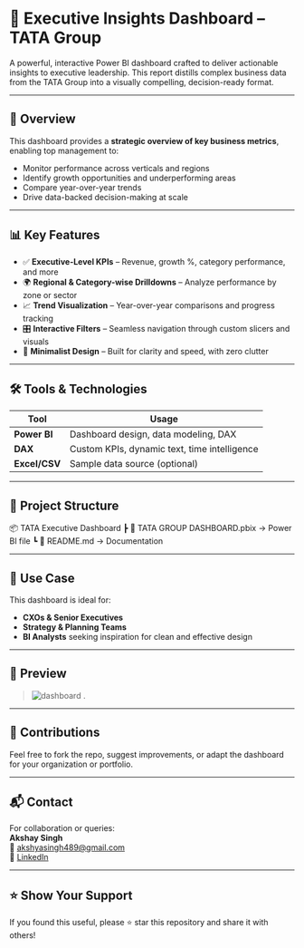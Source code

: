 # 🚀 Executive Insights Dashboard – TATA Group

A powerful, interactive Power BI dashboard crafted to deliver actionable insights to executive leadership. This report distills complex business data from the TATA Group into a visually compelling, decision-ready format.

---

## 📌 Overview

This dashboard provides a **strategic overview of key business metrics**, enabling top management to:
- Monitor performance across verticals and regions
- Identify growth opportunities and underperforming areas
- Compare year-over-year trends
- Drive data-backed decision-making at scale

---

## 📊 Key Features

- ✅ **Executive-Level KPIs** – Revenue, growth %, category performance, and more
- 🌍 **Regional & Category-wise Drilldowns** – Analyze performance by zone or sector
- 📈 **Trend Visualization** – Year-over-year comparisons and progress tracking
- 🎛️ **Interactive Filters** – Seamless navigation through custom slicers and visuals
- 🎯 **Minimalist Design** – Built for clarity and speed, with zero clutter

---

## 🛠️ Tools & Technologies

| Tool        | Usage                                      |
|-------------|--------------------------------------------|
| **Power BI** | Dashboard design, data modeling, DAX       |
| **DAX**      | Custom KPIs, dynamic text, time intelligence |
| **Excel/CSV** | Sample data source (optional)             |

---

## 📁 Project Structure

📦 TATA Executive Dashboard
┣ 📄 TATA GROUP DASHBOARD.pbix → Power BI file
┗ 📄 README.md → Documentation


---

## 🎯 Use Case

This dashboard is ideal for:
- **CXOs & Senior Executives**
- **Strategy & Planning Teams**
- **BI Analysts** seeking inspiration for clean and effective design

---

## 📸 Preview

 
> ![dashboard](https://github.com/user-attachments/assets/8144c009-0c7a-4e70-91fd-fa3ecfc63962)
.

---

## 🤝 Contributions

Feel free to fork the repo, suggest improvements, or adapt the dashboard for your organization or portfolio.

---

## 📬 Contact

For collaboration or queries:  
**Akshay Singh**  
📧 akshyasingh489@gmail.com  
🔗 [LinkedIn](https://www.linkedin.com/in/akshy-dataanalyst)

---

## ⭐ Show Your Support

If you found this useful, please ⭐ star this repository and share it with others!

